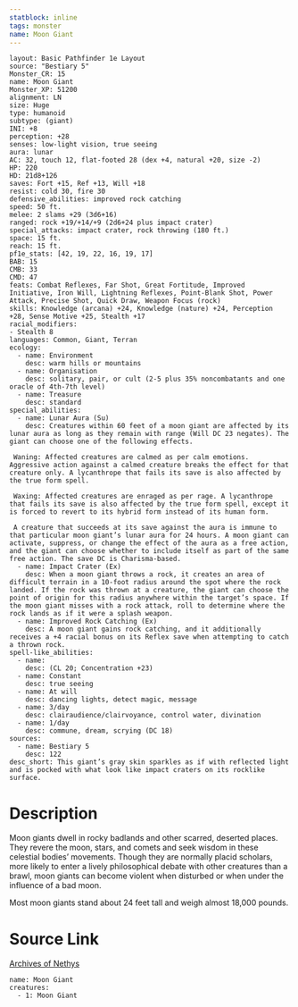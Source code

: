 ```yaml
---
statblock: inline
tags: monster
name: Moon Giant
---
```

```statblock
layout: Basic Pathfinder 1e Layout
source: "Bestiary 5"
Monster_CR: 15
name: Moon Giant
Monster_XP: 51200
alignment: LN
size: Huge
type: humanoid
subtype: (giant)
INI: +8
perception: +28
senses: low-light vision, true seeing
aura: lunar
AC: 32, touch 12, flat-footed 28 (dex +4, natural +20, size -2)
HP: 220
HD: 21d8+126
saves: Fort +15, Ref +13, Will +18
resist: cold 30, fire 30
defensive_abilities: improved rock catching
speed: 50 ft.
melee: 2 slams +29 (3d6+16)
ranged: rock +19/+14/+9 (2d6+24 plus impact crater)
special_attacks: impact crater, rock throwing (180 ft.)
space: 15 ft.
reach: 15 ft.
pf1e_stats: [42, 19, 22, 16, 19, 17]
BAB: 15
CMB: 33
CMD: 47
feats: Combat Reflexes, Far Shot, Great Fortitude, Improved Initiative, Iron Will, Lightning Reflexes, Point-Blank Shot, Power Attack, Precise Shot, Quick Draw, Weapon Focus (rock)
skills: Knowledge (arcana) +24, Knowledge (nature) +24, Perception +28, Sense Motive +25, Stealth +17
racial_modifiers:
- Stealth 8
languages: Common, Giant, Terran
ecology:
  - name: Environment
    desc: warm hills or mountains
  - name: Organisation
    desc: solitary, pair, or cult (2-5 plus 35% noncombatants and one oracle of 4th-7th level)
  - name: Treasure
    desc: standard
special_abilities:
  - name: Lunar Aura (Su)
    desc: Creatures within 60 feet of a moon giant are affected by its lunar aura as long as they remain with range (Will DC 23 negates). The giant can choose one of the following effects.

 Waning: Affected creatures are calmed as per calm emotions. Aggressive action against a calmed creature breaks the effect for that creature only. A lycanthrope that fails its save is also affected by the true form spell.

 Waxing: Affected creatures are enraged as per rage. A lycanthrope that fails its save is also affected by the true form spell, except it is forced to revert to its hybrid form instead of its human form.

 A creature that succeeds at its save against the aura is immune to that particular moon giant’s lunar aura for 24 hours. A moon giant can activate, suppress, or change the effect of the aura as a free action, and the giant can choose whether to include itself as part of the same free action. The save DC is Charisma-based.
  - name: Impact Crater (Ex)
    desc: When a moon giant throws a rock, it creates an area of difficult terrain in a 10-foot radius around the spot where the rock landed. If the rock was thrown at a creature, the giant can choose the point of origin for this radius anywhere within the target’s space. If the moon giant misses with a rock attack, roll to determine where the rock lands as if it were a splash weapon.
  - name: Improved Rock Catching (Ex)
    desc: A moon giant gains rock catching, and it additionally receives a +4 racial bonus on its Reflex save when attempting to catch a thrown rock.
spell-like_abilities:
  - name:
    desc: (CL 20; Concentration +23)
  - name: Constant
    desc: true seeing
  - name: At will
    desc: dancing lights, detect magic, message
  - name: 3/day
    desc: clairaudience/clairvoyance, control water, divination
  - name: 1/day
    desc: commune, dream, scrying (DC 18)
sources:
  - name: Bestiary 5
    desc: 122
desc_short: This giant’s gray skin sparkles as if with reflected light and is pocked with what look like impact craters on its rocklike surface.
```
# Description
Moon giants dwell in rocky badlands and other scarred, deserted places. They revere the moon, stars, and comets and seek wisdom in these celestial bodies’ movements. Though they are normally placid scholars, more likely to enter a lively philosophical debate with other creatures than a brawl, moon giants can become violent when disturbed or when under the influence of a bad moon.

 Most moon giants stand about 24 feet tall and weigh almost 18,000 pounds.
# Source Link
[Archives of Nethys](https://aonprd.com/MonsterDisplay.aspx?ItemName=Moon%20Giant)
```encounter-table
name: Moon Giant
creatures:
  - 1: Moon Giant
```
